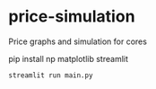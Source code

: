 # price-simulation
Price graphs and simulation for cores


pip install np matplotlib streamlit

```
streamlit run main.py
```